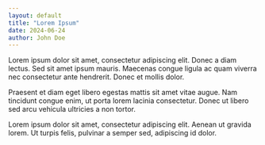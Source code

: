 ```yaml
---
layout: default
title: "Lorem Ipsum"
date: 2024-06-24
author: John Doe
---
```


Lorem ipsum dolor sit amet, consectetur adipiscing elit. Donec a diam lectus. Sed sit amet ipsum mauris. Maecenas congue ligula ac quam viverra nec consectetur ante hendrerit. Donec et mollis dolor.

Praesent et diam eget libero egestas mattis sit amet vitae augue. Nam tincidunt congue enim, ut porta lorem lacinia consectetur. Donec ut libero sed arcu vehicula ultricies a non tortor.

Lorem ipsum dolor sit amet, consectetur adipiscing elit. Aenean ut gravida lorem. Ut turpis felis, pulvinar a semper sed, adipiscing id dolor.